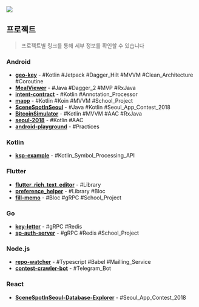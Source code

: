 <img src="https://github-readme-stats.vercel.app/api?username=namhyun-gu&show_icons=true" />

## 프로젝트

> 프로젝트별 링크를 통해 세부 정보를 확인할 수 있습니다

### Android

- **[geo-key](projects/geo-key.md)** -
  #Kotlin #Jetpack #Dagger_Hilt #MVVM #Clean_Architecture #Coroutine
- **[MealViewer](https://github.com/namhyun-gu/MealViewer)** -
  #Java #Dagger_2 #MVP #RxJava
- **[intent-contract](https://github.com/namhyun-gu/intent-contract)** -
  #Kotlin #Annotation_Processor
- **[mapp](https://github.com/team-mapp/mapp)** -
  #Kotlin #Koin #MVVM #School_Project
- **[SceneSpotInSeoul](https://github.com/three-s/SceneSpotInSeoul)** -
  #Java #Kotlin #Seoul_App_Contest_2018
- **[BitcoinSimulator](https://github.com/namhyun-gu/BitcoinSimulator)** -
  #Kotlin #MVVM #AAC #RxJava
- **[seoul-2018](https://github.com/namhyun-gu/seoul-2018)** -
  #Kotlin #AAC
- **[android-playground](https://github.com/namhyun-gu/android-playground)** -
  #Practices

### Kotlin

- **[ksp-example](https://github.com/namhyun-gu/ksp-example)** - #Kotlin_Symbol_Processing_API

### Flutter

- **[flutter_rich_text_editor](https://github.com/namhyun-gu/flutter_rich_text_editor)** -
  #Library
- **[preference_helper](https://github.com/namhyun-gu/preference_helper)** -
  #Library #Bloc
- **[fill-memo](https://github.com/smu-gp/fill-memo)** -
  #Bloc #gRPC #School_Project

### Go

- **[key-letter](https://github.com/namhyun-gu/key-letter)** -
  #gRPC #Redis
- **[sp-auth-server](https://github.com/smu-gp/sp-auth-server)** -
  #gRPC #Redis #School_Project

### Node.js

- **[repo-watcher](https://github.com/namhyun-gu/repo-watcher)** -
  #Typescript #Babel #Mailling_Service
- **[contest-crawler-bot](https://github.com/namhyun-gu/contest-crawler-bot)** -
  #Telegram_Bot

### React

- **[SceneSpotInSeoul-Database-Explorer](https://github.com/three-s/SceneSpotInSeoul-Database-Explorer)** -
  #Seoul_App_Contest_2018
